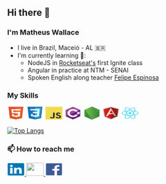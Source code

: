 ## Hi there 👋

### I'm Matheus Wallace

* I live in Brazil, Maceió - AL :brazil:
* I'm currently learning :notebook::
   * NodeJS in [Rocketseat's](https://passport.rocketseat.com.br/ig-nodejs-01/wallacewts) first Ignite class
   * Angular in practice at NTM - SENAI
   * Spoken English along teacher [Felipe Espinosa](https://www.instagram.com/_spokenglish/)

### My Skills
<img 
  src="https://raw.githubusercontent.com/devicons/devicon/master/icons/html5/html5-original.svg" 
  width="40"
  height="30"
/>
<img 
  src="https://raw.githubusercontent.com/devicons/devicon/master/icons/css3/css3-original.svg" 
  width="40"
  height="30"
/>
<img 
  src="https://raw.githubusercontent.com/devicons/devicon/master/icons/javascript/javascript-original.svg" 
  width="40"
  height="30"
/>
<img 
  src="https://raw.githubusercontent.com/devicons/devicon/master/icons/csharp/csharp-original.svg" 
  width="40"
  height="30"
/>
<img 
  src="https://raw.githubusercontent.com/devicons/devicon/master/icons/nodejs/nodejs-original.svg" 
  width="40"
  height="30"
/>
<img 
  src="https://raw.githubusercontent.com/devicons/devicon/master/icons/angularjs/angularjs-original.svg" 
  width="40"
  height="30"
/>
<img 
  src="https://raw.githubusercontent.com/devicons/devicon/master/icons/react/react-original.svg" 
  width="40"
  height="30"
/>

[![Top Langs](https://github-readme-stats.vercel.app/api/top-langs/?username=wallacewts&layout=compact)](https://github.com/anuraghazra/github-readme-stats)

### 📫 How to reach me

<a href="https://www.linkedin.com/in/wallacewts/">
  <img 
    src="https://raw.githubusercontent.com/devicons/devicon/master/icons/linkedin/linkedin-original.svg" 
    width="40"
    height="30"
  />
</a>
<a href="https://www.instagram.com/wallacewts/">
  <img 
    src="https://www.flaticon.com/svg/vstatic/svg/2111/2111463.svg?token=exp=1615422277~hmac=3830410323c12895716ed71378af74d3" 
    width="40"
    height="30"
  />
</a>
<a href="https://www.facebook.com/wallacewts">
  <img 
    src="https://raw.githubusercontent.com/devicons/devicon/master/icons/facebook/facebook-original.svg" 
    width="40"
    height="30"
  />
</a>
<!--
**wallacewts/wallacewts** is a ✨ _special_ ✨ repository because its `README.md` (this file) appears on your GitHub profile.

Here are some ideas to get you started:

- 🔭 I’m currently working on ..
- 🌱 I’m currently learning ...
- 👯 I’m looking to collaborate on ...
- 🤔 I’m looking for help with ...
- 💬 Ask me about ...
- 📫 How to reach me: ...
- 😄 Pronouns: ...
- ⚡ Fun fact: ...
-->

